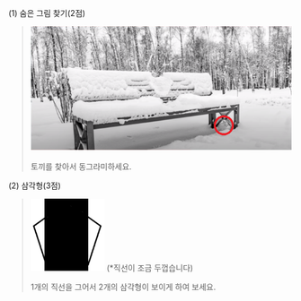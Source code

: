 (1) 숨은 그림 찾기(2점)

> ![](answer-2-(1).png)
>
> 토끼를 찾아서 동그라미하세요.

(2) 삼각형(3점)

> ![](answer-2-(2).png)
> (*직선이 조금 두껍습니다)
>
> 1개의 직선을 그어서 2개의 삼각형이 보이게 하여 보세요.
